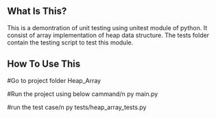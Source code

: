 What Is This?
------------

This is a demontration of unit testing using unitest module of python.
It consist of array implementation of heap data structure.
The tests folder contain the testing script to test this module.

How To Use This
---------------

#Go to project folder Heap_Array

#Run the project using below cammand/n
py main.py

#run the test case/n
py tests/heap_array_tests.py
